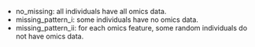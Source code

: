 * no_missing: all individuals have all omics data.
* missing_pattern_i: some individuals have no omics data.
* missing_pattern_ii: for each omics feature, some random individuals do not have omics data.